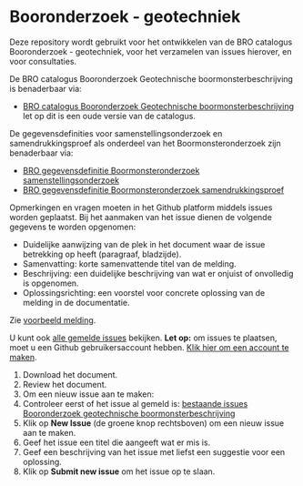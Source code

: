 # Booronderzoek - geotechniek
Deze repository wordt gebruikt voor het ontwikkelen van de BRO catalogus Booronderzoek - geotechniek, voor het verzamelen van issues hierover, en voor consultaties. 

De BRO catalogus Booronderzoek Geotechnische boormonsterbeschrijving is benaderbaar via:
- [BRO catalogus Booronderzoek Geotechnische boormonsterbeschrijving][1]
let op dit is een oude versie van de catalogus.

De gegevensdefinities voor samenstellingsonderzoek en samendrukkingsproef als onderdeel van het Boormonsteronderzoek zijn benaderbaar via:
- [BRO gegevensdefinitie Boormonsteronderzoek samenstellingsonderzoek][2]
- [BRO gegevensdefinitie Boormonsteronderzoek samendrukkingsproef][3]


Opmerkingen en vragen moeten in het Github platform middels issues worden geplaatst. 
Bij het aanmaken van het issue dienen de volgende gegevens te worden opgenomen:

- Duidelijke aanwijzing van de plek in het document waar de issue betrekking op heeft (paragraaf, bladzijde).
- Samenvatting: korte samenvattende titel van de melding.
- Beschrijving: een duidelijke beschrijving van wat er onjuist of onvolledig is opgenomen.
- Oplossingsrichting: een voorstel voor concrete oplossing van de melding in de documentatie.

Zie [voorbeeld melding][4].

U kunt ook [alle gemelde issues][5] bekijken.
**Let op:** om issues te plaatsen, moet u een Github gebruikersaccount hebben. [Klik hier om een account te maken][6]. 

1. Download het document. 
2. Review het document.
3. Om een nieuw issue aan te maken: 
4. Controleer eerst of het issue al gemeld is: [bestaande issues Booronderzoek geotechnische boormonsterbeschrijving][5]
5. Klik op **New Issue** (de groene knop rechtsboven) om een nieuw issue aan te maken.
6. Geef het issue een titel die aangeeft wat er mis is.
7. Geef een beschrijving van het issue met liefst een suggestie voor een oplossing.
8. Klik op **Submit new issue** om het issue op te slaan. 
  

[1]: https://github.com/BROprogramma/BHR-GT/blob/gh-pages/Catalogus%20Booronderzoek%20geotechnische%20boormonsterbeschrijving%20werkversie%201mrt2018.pdf
[2]: https://github.com/BROprogramma/BHR-GT/blob/gh-pages/gegevensdefinitie%20Boormonsteronderzoek%20samenstellingsonderzoek%20werkversie%2020180717.pdf
[3]: https://github.com/BROprogramma/BHR-GT/blob/gh-pages/Gegevensdefinitie%20Boormonsteronderzoek%20samendrukkingsproef%20werkversie%2020180717.pdf
[4]: https://github.com/BROprogramma/BHR-GT/issues/7
[5]: https://github.com/BROprogramma/BHR-GT/issues
[6]: https://github.com/join
